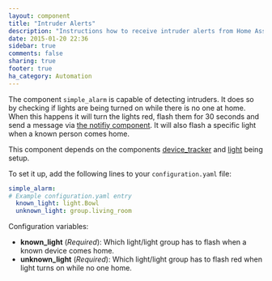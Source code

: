 ```yaml
---
layout: component
title: "Intruder Alerts"
description: "Instructions how to receive intruder alerts from Home Assistant."
date: 2015-01-20 22:36
sidebar: true
comments: false
sharing: true
footer: true
ha_category: Automation
---
```



The component `simple_alarm` is capable of detecting intruders. It does so by checking if lights are being turned on while there is no one at home. When this happens it will turn the lights red, flash them for 30 seconds and send a message via [the notifiy component]({{site_root}}/components/notify.html). It will also flash a specific light when a known person comes home.

This component depends on the components [device_tracker]({{site_root}}/components/device_tracker.html) and [light]({{site_root}}/components/light.html) being setup.

To set it up, add the following lines to your `configuration.yaml` file:

```yaml
simple_alarm:
# Example configuration.yaml entry
  known_light: light.Bowl
  unknown_light: group.living_room
```

Configuration variables:

- **known_light** (*Required*): Which light/light group has to flash when a known device comes home.
- **unknown_light** (*Required*): Which light/light group has to flash red when light turns on while no one home.

